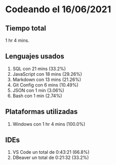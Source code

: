 # Codeando el 16/06/2021

## Tiempo total
1 hr 4 mins.

## Lenguajes usados
1. SQL con 21 mins (33.2%)
1. JavaScript con 18 mins (29.26%)
1. Markdown con 13 mins (21.26%)
1. Git Config con 6 mins (10.49%)
1. JSON con 1 min (3.06%)
1. Bash con 1 min (2.74%)

## Plataformas utilizadas
1. Windows con 1 hr 4 mins (100.0%)

## IDEs
1. VS Code un total de 0:43:21 (66.8%)
1. DBeaver un total de 0:21:32 (33.2%)

